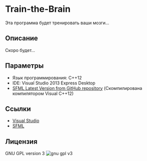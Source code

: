 Train-the-Brain
===============

Эта программа будет тренировать ваши мозги...

Описание
----------------

Скоро будет...

Параметры
----------------

* Язык программирования: C++12
* IDE: Visual Studio 2013 Express Desktop
* [SFML Latest Version from GitHub repository](https://github.com/LaurentGomila/SFML) (Скомпилирована компилятором Visual C++12)

Ссылки
----------------

* [Visual Studio](http://www.visualstudio.com/downloads/download-visual-studio-vs)
* [SFML](http://sfml-dev.org/index.php)

Лицензия
----------------

GNU GPL version 3
![gnu gpl v3](http://www.gnu.org/graphics/gplv3-127x51.png)
